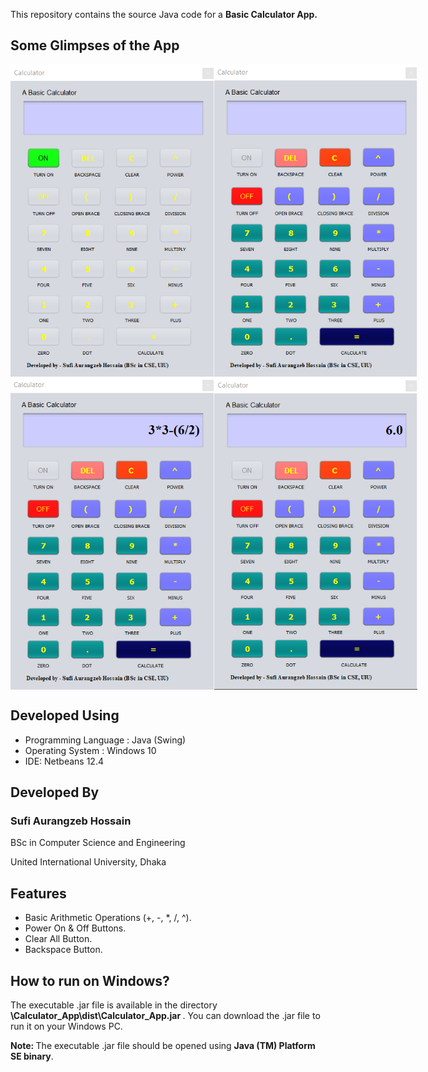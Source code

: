 
This repository contains the source Java code for a <b> Basic Calculator App. </b>

<h2> Some Glimpses of the App </h2>
<div align="center">
    <div style="display: flex;">
        <img src="./ScreenShots/Calculator_App_01.PNG" width="400" height="500" alt="Calculator-screen-when-power-off">
        <img src="./ScreenShots/Calculator_App_02.PNG" width="400" height="500" alt="Calculator-screen-when-power-on">
    </div>
</div>
<div align="center">
    <div style="display: flex;">
        <img src="./ScreenShots/Calculator_App_03.PNG" width="400" height="500" alt="Calculator-digits-on-the-screen">
        <img src="./ScreenShots/Calculator_App_04.PNG" width="400" height="500" alt="Calculator-result-on-the-screen">
    </div>
</div>

<h2> Developed Using </h2>
<ul>
    <li> Programming Language : Java (Swing)</li>
    <li> Operating System : Windows 10 </li>
    <li> IDE: Netbeans 12.4 </li>
</ul>

<h2> Developed By </h2>
<h3 style="margin: '5px 0px 5px 50px';"> Sufi Aurangzeb Hossain </h3>
<p style="margin: '5px 0px 5px 50px'; font-size: '16px';"> BSc in Computer Science and Engineering </p>
<p style="margin: '5px 0px 5px 50px'; font-size: '16px';"> United International University, Dhaka </p>

<h2> Features </h2>
<ul>
    <li> Basic Arithmetic Operations (+, -, *, /, ^). </li>
    <li> Power On & Off Buttons.</li>
    <li> Clear All Button.</li>
    <li> Backspace Button.</li>
</ul>

<h2> How to run on Windows? </h2>
The executable .jar file is available in the directory <b> \Calculator_App\dist\Calculator_App.jar </b>. 
You can download the .jar file to run it on your Windows PC.

<b>Note: </b> The executable .jar file should be opened using <b> Java (TM) Platform SE binary</b>.
